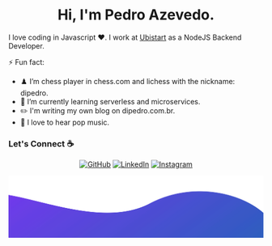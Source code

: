 <h1 align="center">Hi, I'm Pedro Azevedo.</h1>

I love coding in Javascript :heart:. I work at [Ubistart](https://www.ubistart.com/) as a NodeJS Backend Developer.

<!--
**sisodiya2421/sisodiya2421** is a ✨ _special_ ✨ repository because its `README.md` (this file) appears on your GitHub profile.

Here are some ideas to get you started:

- 🔭 I’m currently working on ...
- 🌱 I’m currently learning ...
- 👯 I’m looking to collaborate on ...
- 🤔 I’m looking for help with ...
- 💬 Ask me about ...
- 📫 How to reach me: ...
- 😄 Pronouns: ...
- ⚡ Fun fact: ...
-->

⚡ Fun fact:

- :chess_pawn: I’m chess player in chess.com and lichess with the nickname: dipedro.
- 🌱 I’m currently learning serverless and microservices.
- :pencil2: I'm writing my own blog on dipedro.com.br.
- :musical_note: I love to hear pop music.

### Let's Connect :coffee:

<p align="center">
	<a href="https://github.com/dipedro"><img src="https://img.icons8.com/bubbles/50/000000/github.png" alt="GitHub"/></a>
	<a href="https://www.linkedin.com/in/pedro-azevedo-142776b7/"><img src="https://img.icons8.com/bubbles/50/000000/linkedin.png" alt="LinkedIn"/></a>
	<a href="https://www.instagram.com/dipedroo"><img src="https://img.icons8.com/bubbles/50/000000/instagram.png" alt="Instagram"/></a>
</p>

![alt text](./images/bottom.svg)
